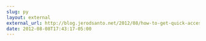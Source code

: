 ```yaml
---
slug: py
layout: external
external_url: http://blog.jerodsanto.net/2012/08/how-to-get-quick-access-to-technical-symbols-and-other-special-characters-in-os-x/?utm_source=wynn
date: 2012-08-08T17:43:17-05:00
---
```

